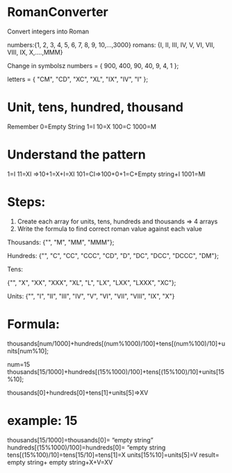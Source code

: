 # RomanConverter

Convert integers into Roman


numbers:{1, 2, 3, 4, 5, 6, 7, 8, 9, 10,…,3000}
romans: {I, II, III, IV, V, VI, VII, VIII, IX, X,….,MMM}

Change in symbolsz
numbers = { 900,  400,  90, 40,    9,   4,    1 };

letters = { "CM", "CD", "XC", "XL", "IX",  "IV", "I" };

# Unit, tens, hundred, thousand

Remember
0=Empty String
1=I
10=X
100=C
1000=M

# Understand the pattern

1=I
11=XI =>10+1=X+I=XI
101=CI=>100+0+1=C+Empty string+I
1001=MI


# Steps:

1.	Create each array for units, tens, hundreds and thousands => 4 arrays
2.	Write the formula to find correct roman value against each value

Thousands:
 {"", "M", "MM", "MMM"};

Hundreds:
 {"", "C", "CC", "CCC", "CD", "D", "DC", "DCC", "DCCC", "DM"};

Tens:

{"", "X", "XX", "XXX", "XL", "L", "LX", "LXX", "LXXX", "XC"};

Units:
{"", "I", "II", "III", "IV", "V", "VI", "VII", "VIII", "IX", "X"}

# Formula:
 thousands[num/1000]+hundreds[(num%1000)/100]+tens[(num%100)/10]+units[num%10];

num=15
thousands[15/1000]+hundreds[(15%1000)/100]+tens[(15%100)/10]+units[15%10];

thousands[0]+hundreds[0]+tens[1]+units[5]=>XV

# example: 15

 thousands[15/1000]=thousands[0]= “empty string”
hundreds[(15%1000)/100]=hundreds[0]= “empty string
tens[(15%100)/10]=tens[15/10]=tens[1]=X
units[15%10]=units[5]=V
result=  empty string+ empty string+X+V=XV
